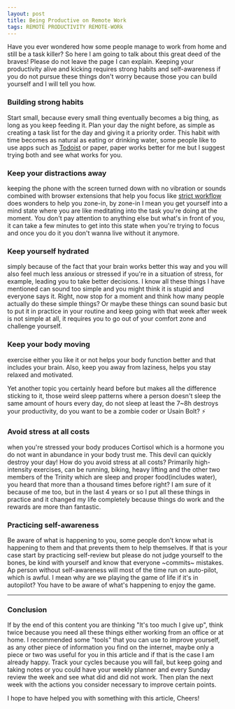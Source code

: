 ```yaml
---
layout: post
title: Being Productive on Remote Work
tags: REMOTE PRODUCTIVITY REMOTE-WORk
---
```


Have you ever wondered how some people manage to work from home and still be a task killer? So here I am going to talk about this great deed of the braves! Please do not leave the page I can explain. Keeping your productivity alive and kicking requires strong habits and self-awareness if you do not pursue these things don't worry because those you can build yourself and I will tell you how.

### Building strong habits

Start small, because every small thing eventually becomes a big thing, as long as you keep feeding it.
Plan your day the night before, as simple as creating a task list for the day and giving it a priority order.
This habit with time becomes as natural as eating or drinking water, some people like to use apps such as [Todoist](https://todoist.com/?lang=en) or paper, paper works better for me but I suggest trying both and see what works for you.

### Keep your distractions away

keeping the phone with the screen turned down with no vibration or sounds combined with
browser extensions that help you focus like [strict workflow](https://chrome.google.com/webstore/detail/strict-workflow/cgmnfnmlficgeijcalkgnnkigkefkbhd?brand=CHBD&gl=CA&gclid=CjwKCAjwza_mBRBTEiwASDWVvp9aX_4Omm2LlGhbdQWaovrCWNODsnPAom0FhQQ-In6TaefVcPwIwRoCMvYQAvD_BwE&gclsrc=aw.ds) does wonders to help you zone-in, by zone-in I mean you get yourself into a mind state where you are like meditating into
the task you're doing at the moment. You don't pay attention to anything else but what's in front of you, it can take a few minutes to get into this state when you're trying to focus and once you do it you don't wanna live without it anymore.

### Keep yourself hydrated

simply because of the fact that your brain works better this way and you will also feel much less anxious or stressed if you're in a situation of stress, for example, leading you to take better decisions. I know all these things I have mentioned can sound too simple and you might think it is stupid and everyone says it. Right, now stop for a moment and think how many people actually do these simple things?
Or maybe these things can sound basic but to put it in practice in your routine and keep going with that week after week is not simple at all, it requires you to go out of your comfort zone and challenge yourself.

### Keep your body moving

exercise either you like it or not helps your body function better and that includes your brain. Also, keep you away from laziness, helps you stay relaxed and motivated.

Yet another topic you certainly heard before but makes all the difference sticking to it, those weird sleep patterns where a person doesn't sleep the same amount of hours every day, do not sleep at least the 7~8h destroys your productivity, do you want to be a zombie coder or Usain Bolt? ⚡️

### Avoid stress at all costs

when you're stressed your body produces Cortisol which is a hormone you do not want in abundance in your body trust me. This devil can quickly destroy your day! How do you avoid stress at all costs? Primarily high-intensity exercises, can be running, biking, heavy lifting and the other two members of the Trinity which are sleep and proper food(includes water), you heard that more than a thousand times before right?
I am sure of it because of me too, but in the last 4 years or so I put all these things in practice and it changed my life completely because things do work and the rewards are more than fantastic.

### Practicing self-awareness

Be aware of what is happening to you, some people don't know what is happening to them and that prevents them to help themselves. If that is your case start by practicing self-review but please do not judge yourself to the bones, be kind with yourself and know that everyone ~commits~ mistakes. Ap person without self-awareness will most of the time
run on auto-pilot, which is awful. I mean why are we playing the game of life if it's in autopilot? You have to be aware of what's happening to enjoy the game.

---

### Conclusion

If by the end of this content you are thinking "It's too much I give up", think twice because you need all these things either working from an office or at home.
I recommended some "tools" that you can use to improve yourself, as any other piece of information you find on the internet, maybe only a piece or two was useful for you in this article and if that is the case I am already happy.
Track your cycles because you will fail, but keep going and taking notes or you could have your weekly planner and every Sunday review the week and see what did and did not work. Then plan the next week with the actions you consider necessary to improve certain points.

I hope to have helped you with something with this article, Cheers!